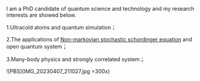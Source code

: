 I am a PhD candidate of quantum science and technology and my research interests are showed below.

1.Ultracold atoms and quantum simulation；

2.The applications of [Non-markovian stochastic schordinger equation](Non-markovian_stochastic_schordinger_equation.md) and open quantum system；

3.Many-body physics and strongly correlated system；

![PBS](IMG_20230407_211027.jpg =300x)
